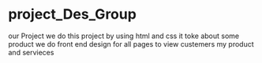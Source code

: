 # project_Des_Group
our Project we do this project by using html and css
it toke about some product
we do front end design for all pages to view  custemers my product and servieces  
